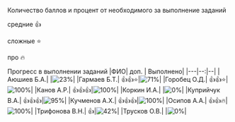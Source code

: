 Количество баллов и процент от необходимого за выполнение заданий

средние :+1:

сложные :star:

про :fire: 

Прогресс в выполнении заданий 
|ФИО| доп. | Выполнено|
|---|--:|--|
|Аюшиев Б.А.|  |![23%](https://progress-bar.dev/23/?title=5)|
|Гармаев Б.Т.|  :+1::+1::star:|![71%](https://progress-bar.dev/71/?title=15)|
|Горобец О.Д.|  :+1::+1::star:|![100%](https://progress-bar.dev/100/?title=зчт)|
|Канов А.Р.|  :+1::+1::+1:|![100%](https://progress-bar.dev/100/?title=зчт)|
|Коркин И.А.|  |![0%](https://progress-bar.dev/0/?title=-4&color=ff0000)|
|Куприйчук В.А.|  :+1::+1::+1:|![95%](https://progress-bar.dev/95/?title=20)|
|Кучменов А.Х.|  :+1::+1::+1:|![100%](https://progress-bar.dev/100/?title=зчт)|
|Осипов А.А.|  :+1::+1::fire:|![100%](https://progress-bar.dev/100/?title=зчт)|
|Трифонова В.Н.|  :+1:|![42%](https://progress-bar.dev/42/?title=9)|
|Трусков О.В.|  |![0%](https://progress-bar.dev/0/?title=-2&color=ff0000)|





